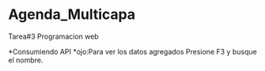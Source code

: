 # Agenda_Multicapa
Tarea#3 Programacion web

*Consumiendo API
*ojo:Para ver los datos agregados Presione F3 y busque el nombre.
